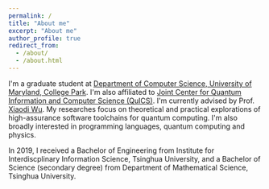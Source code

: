 ```yaml
---
permalink: /
title: "About me"
excerpt: "About me"
author_profile: true
redirect_from: 
  - /about/
  - /about.html
---
```


I'm a graduate student at [Department of Computer Science, University of Maryland, College Park](https://www.cs.umd.edu/ "UMD CS"). I'm also affiliated to [Joint Center for Quantum Information and Computer Science (QuICS)](https://quics.umd.edu/ "QuICS"). I'm currently advised by Prof. [Xiaodi Wu](https://www.cs.umd.edu/~xwu/ "Xiaodi Wu"). My researches focus on theoretical and practical explorations of high-assurance software toolchains for quantum computing. I'm also broadly interested in programming languages, quantum computing and physics.

In 2019, I received a Bachelor of Engineering from Institute for Interdiscplinary Information Science, Tsinghua University, and a Bachelor of Science (secondary degree) from Department of Mathematical Science, Tsinghua University.
